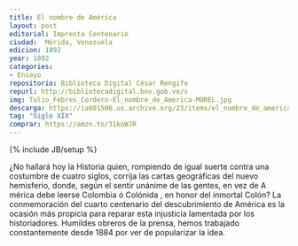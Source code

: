 ```yaml
---
title: El nombre de América
layout: post
editorial: Imprenta Centenario
ciudad:  Mérida, Venezuela
edicion: 1892
year: 1892
categories: 
- Ensayo
repositorio: Biblioteca Digital César Rengifo
repurl: http://bibliotecadigital.bnv.gob.ve/s
img: Tulio_Febres_Cordero-El_nombre_de_America-MOREL.jpg
descarga: https://ia601506.us.archive.org/23/items/el_nombre_de_america_/el_nombre_de_america_.pdf
tag: "Siglo XIX"
comprar: https://amzn.to/31koWJR
---
```

{% include JB/setup %}

¿No ha­llará hoy la Historia quien, rompiendo de igual suerte contra una costumbre de cua­tro siglos, corrija las cartas geográficas del nuevo hemisferio, donde, según el sentir unánime de las gentes, en vez de A mérica debe leerse Colombia ó Colónida , en ho­nor del inmortal Colón? La conmemoración del cuarto centena­rio del descubrimiento de América es la ocasión más propicia para reparar esta in­justicia lamentada por los historiadores. Humildes obreros de la prensa, hemos trabajado constantemente desde 1884 por ver de popularizar la idea.